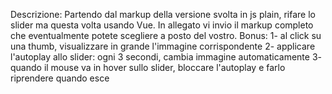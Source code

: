 Descrizione:
Partendo dal markup della versione svolta in js plain, rifare lo slider ma questa volta usando Vue.
In allegato vi invio il markup completo che eventualmente potete scegliere a posto del vostro.
Bonus:
1- al click su una thumb, visualizzare in grande l'immagine corrispondente
2- applicare l'autoplay allo slider: ogni 3 secondi, cambia immagine automaticamente
3- quando il mouse va in hover sullo slider, bloccare l'autoplay e farlo riprendere quando esce
